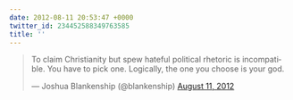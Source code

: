 ```yaml
---
date: 2012-08-11 20:53:47 +0000
twitter_id: 234452588349763585
title: ''
---
```


<blockquote class="twitter-tweet"><p lang="en" dir="ltr">To claim Christianity but spew hateful political rhetoric is incompatible. You have to pick one. Logically, the one you choose is your god.</p>&mdash; Joshua Blankenship (@blankenship) <a href="https://twitter.com/blankenship/status/234438951786663937?ref_src=twsrc%5Etfw">August 11, 2012</a></blockquote>
<script async src="https://platform.twitter.com/widgets.js" charset="utf-8"></script>
